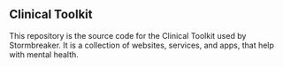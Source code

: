## Clinical Toolkit

This repository is the source code for the Clinical Toolkit used by Stormbreaker. It is a collection of websites, services, and apps, that help with mental health.
